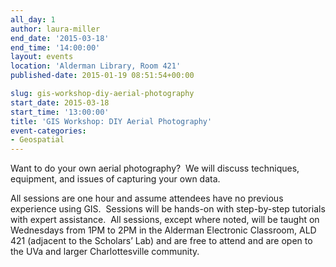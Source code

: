 ```yaml
---
all_day: 1
author: laura-miller
end_date: '2015-03-18'
end_time: '14:00:00'
layout: events
location: 'Alderman Library, Room 421'
published-date: 2015-01-19 08:51:54+00:00

slug: gis-workshop-diy-aerial-photography
start_date: 2015-03-18
start_time: '13:00:00'
title: 'GIS Workshop: DIY Aerial Photography'
event-categories:
- Geospatial
---
```


Want to do your own aerial photography?  We will discuss techniques, equipment, and issues of capturing your own data.

All sessions are one hour and assume attendees have no previous experience using GIS.  Sessions will be hands-on with step-by-step tutorials with expert assistance.  All sessions, except where noted, will be taught on Wednesdays from 1PM to 2PM in the Alderman Electronic Classroom, ALD 421 (adjacent to the Scholars’ Lab) and are free to attend and are open to the UVa and larger Charlottesville community.
